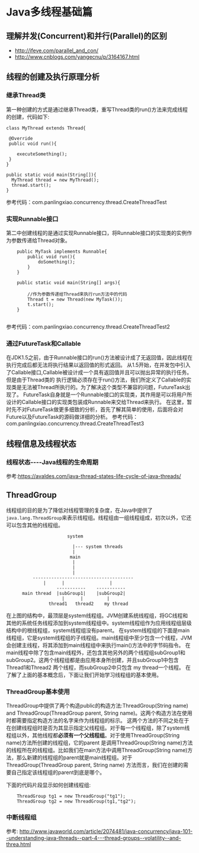 # Java多线程基础篇

## 理解并发(Concurrent)和并行(Parallel)的区别
- http://ifeve.com/parallel_and_con/
- http://www.cnblogs.com/yangecnu/p/3164167.html

## 线程的创建及执行原理分析

### 继承Thread类
第一种创建的方式是通过继承Thread类，重写Thread类的run()方法来完成线程的创建，代码如下:
```
class MyThread extends Thread{
 
 @Override
 public void run(){
 
    executeSomething();
 }
}

public static void main(String[]){
  MyThread thread = new MyThread();
  thread.start();
}

```
参考代码：com.panlingxiao.concurrency.thread.CreateThreadTest


### 实现Runnable接口
第二中创建线程的是通过实现Runnable接口，将Runnable接口的实现类的实例作为参数传递给Thread对象。
```
    public MyTask implements Runnable{
        public void run(){
            doSomething();
        }
    }
    
    public static void main(String[] args){
    
        //作为参数传递给Thread来执行run方法中的代码
        Thread t = new Thread(new MyTask());
        t.start();
    }
        
```
参考代码：com.panlingxiao.concurrency.thread.CreateThreadTest2

### 通过FutureTask和Callable
在JDK1.5之前，由于Runnable接口的run()方法被设计成了无返回值，因此线程在执行完成后都无法将执行结果以返回值的形式返回。
从1.5开始，在并发包中引入了Callable接口,Callable被设计成一个具有返回值并且可以抛出异常的执行任务。但是由于Thread类的
执行逻辑必须存在于run()方法，我们所定义了Callable的实现类是无法被Thread所执行的。为了解决这个类型不兼容的问题，FutureTask出现了。
FutureTask自身就是一个Runnable接口的实现类，其作用是可以将用户所设计的Callable接口的实现类包装成Runnable来交给Thread来执行。
在这里，暂时先不对FutureTask做更多细致的分析，首先了解其简单的使用，后面将会对Future以及FutureTask的源码做详细的分析。
参考代码：com.panlingxiao.concurrency.thread.CreateThreadTest3


## 线程信息及线程状态



### 线程状态----Java线程的生命周期
参考:https://avaldes.com/java-thread-states-life-cycle-of-java-threads/







## ThreadGroup
线程组的目的是为了降低对线程管理的复杂度，在Java中提供了`java.lang.ThreadGroup`来表示线程组。线程组由一组线程组成，初次以外，它还可以包含其他的线程组。

                           system
 
                             |--- system threads
                             |
                            main
                             |
                             |
                             |
              --------------------------------------
                  |      |                 |
                       -----------    -----------
          main thread  |subGroup1|    |subGroup2|
                         |      |         |
                    thread1   thread2    my thread
在上图的结构中，最顶层是system线程组。JVM创建系统线程组，将GC线程和其他的系统任务线程添加到system线程组中。system线程组作为应用线程组层级结构中的根线程组，system线程组没有parent。
在system线程组的下面是main线程组，它是system线程组的子线程组。main线程组中至少包含一个线程，JVM会创建主线程，将其添加到main线程组中来执行main()方法中的字节码指令。
在main线程中除了包含main线程外，还包含其他另外的两个线程组subGroup1和subGroup2。这两个线程组都是由应用本身所创建，并且subGroup1中包含Thread1和Thread2 两个线程，而subGroup2中只包含
my thread一个线程。
在了解了上面的基本概念后，下面让我们开始学习线程组的基本使用。

### ThreadGroup基本使用
ThreadGroup中提供了两个构造public的构造方法:ThreadGroup(String name) and ThreadGroup(ThreadGroup parent, String name)。这两个构造方法在使用时都需要指定构造方法的名字来作为线程组的标示。
这两个方法的不同之处在于在创建线程组时是否为其显示指定父线程组。对于每一个线程组，除了system线程组以外，其他线程都**必须有一个父线程组**。对于使用ThreadGroup(String name)方法所创建的线程组，它的parent
是调用ThreadGroup(String name)方法的线程所在的线程组。比如我们在main方法中调用ThreadGroup(String name)方法，那么新建的线程组的parent就是main线程组。对于ThreadGroup(ThreadGroup parent, String name)
方法而言，我们在创建的需要自己指定该线程组的parent到底是哪个。

下面的代码片段显示如何创建线程组:

```
    ThreadGroup tg1 = new ThreadGroup("tg1");
    ThreadGroup tg2 = new ThreadGroup(tg1,"tg2");
```



### 中断线程组



参考:
http://www.javaworld.com/article/2074481/java-concurrency/java-101--understanding-java-threads--part-4---thread-groups--volatility--and-threa.html
 